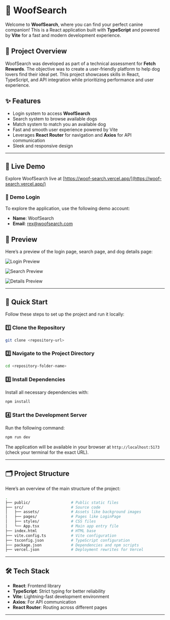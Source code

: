 # 🐾 WoofSearch

Welcome to **WoofSearch**, where you can find your perfect canine companion! This is a React application built with **TypeScript** and powered by **Vite** for a fast and modern development experience.

## 🎯 Project Overview  
WoofSearch was developed as part of a technical assessment for **Fetch Rewards**. The objective was to create a user-friendly platform to help dog lovers find their ideal pet. This project showcases skills in React, TypeScript, and API integration while prioritizing performance and user experience.  


## ✨ Features

- Login system to access **WoofSearch**
- Search system to browse available dogs
- Match system to match you an available dog
- Fast and smooth user experience powered by Vite
- Leverages **React Router** for navigation and **Axios** for API communication
- Sleek and responsive design

---

## 🚀 Live Demo  
Explore WoofSearch live at [https://woof-search.vercel.app/](https://woof-search.vercel.app/)

### 🔑 Demo Login  
To explore the application, use the following demo account:  
- **Name**: WoofSearch
- **Email**: rex@woofsearch.com

## 💾 Preview
Here’s a preview of the login page, search page, and dog details page:

![Login Preview](https://github.com/user-attachments/assets/c5445c0b-580a-4ac8-9861-8e6af88c6a58)

![Search Preview](https://github.com/user-attachments/assets/57c77668-efd1-4596-b3d2-1392a9351f67)

![Details Preview](https://github.com/user-attachments/assets/7ef4fa0c-ead4-4077-9539-9731fbd74d22)

---


## 🚀 Quick Start

Follow these steps to set up the project and run it locally:

### 1️⃣ Clone the Repository

```bash
git clone <repository-url>
```

### 2️⃣ Navigate to the Project Directory

```bash
cd <repository-folder-name>
```

### 3️⃣ Install Dependencies

Install all necessary dependencies with:

```bash
npm install
```

### 4️⃣ Start the Development Server

Run the following command:

```bash
npm run dev
```

The application will be available in your browser at `http://localhost:5173` (check your terminal for the exact URL).

---

## 🗂️ Project Structure

Here’s an overview of the main structure of the project:

```bash
.
├── public/                  # Public static files
├── src/                     # Source code
│   ├── assets/              # Assets like background images
│   ├── pages/               # Pages like LoginPage
│   ├── styles/              # CSS files
│   └── App.tsx              # Main app entry file
├── index.html               # HTML base
├── vite.config.ts           # Vite configuration
├── tsconfig.json            # TypeScript configuration
├── package.json             # Dependencies and npm scripts
├── vercel.json              # Deployment rewrites for Vercel
```


---



## 🛠️ Tech Stack

- **React**: Frontend library
- **TypeScript**: Strict typing for better reliability
- **Vite**: Lightning-fast development environment
- **Axios**: For API communication
- **React Router**: Routing across different pages

---
